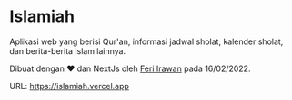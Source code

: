 # Islamiah

Aplikasi web yang berisi Qur'an, informasi jadwal sholat, kalender sholat, dan berita-berita islam lainnya.

Dibuat dengan ❤ dan NextJs oleh [Feri Irawan](https://github.com/feri-irawan) pada 16/02/2022.

URL: <https://islamiah.vercel.app>
